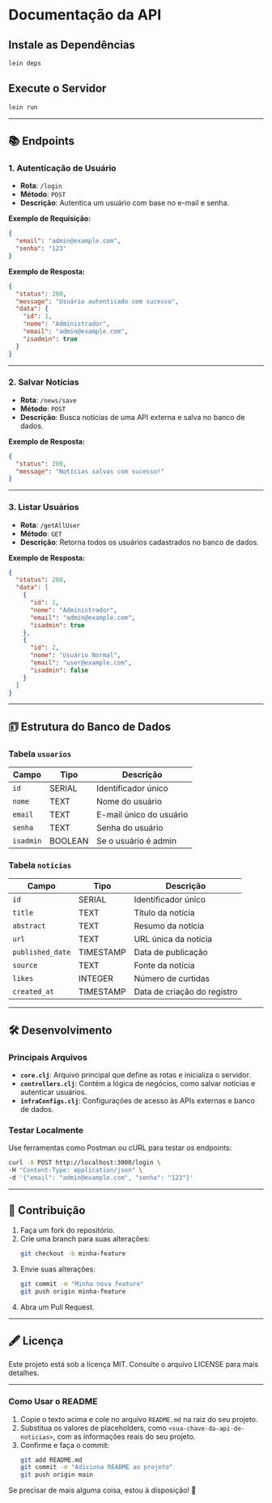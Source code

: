 # Documentação da API

## Instale as Dependências
```bash
lein deps
```

## Execute o Servidor
```bash
lein run
```

---

## 📚 Endpoints

### 1. Autenticação de Usuário
- **Rota**: `/login`
- **Método**: `POST`
- **Descrição**: Autentica um usuário com base no e-mail e senha.

**Exemplo de Requisição:**
```json
{
  "email": "admin@example.com",
  "senha": "123"
}
```

**Exemplo de Resposta:**
```json
{
  "status": 200,
  "message": "Usuário autenticado com sucesso",
  "data": {
    "id": 1,
    "nome": "Administrador",
    "email": "admin@example.com",
    "isadmin": true
  }
}
```

---

### 2. Salvar Notícias
- **Rota**: `/news/save`
- **Método**: `POST`
- **Descrição**: Busca notícias de uma API externa e salva no banco de dados.

**Exemplo de Resposta:**
```json
{
  "status": 200,
  "message": "Notícias salvas com sucesso!"
}
```

---

### 3. Listar Usuários
- **Rota**: `/getAllUser`
- **Método**: `GET`
- **Descrição**: Retorna todos os usuários cadastrados no banco de dados.

**Exemplo de Resposta:**
```json
{
  "status": 200,
  "data": [
    {
      "id": 1,
      "nome": "Administrador",
      "email": "admin@example.com",
      "isadmin": true
    },
    {
      "id": 2,
      "nome": "Usuário Normal",
      "email": "user@example.com",
      "isadmin": false
    }
  ]
}
```

---

## 🗊 Estrutura do Banco de Dados

### Tabela `usuarios`
| Campo    | Tipo     | Descrição                 |
|----------|----------|-----------------------------|
| `id`     | SERIAL   | Identificador único        |
| `nome`   | TEXT     | Nome do usuário            |
| `email`  | TEXT     | E-mail único do usuário   |
| `senha`  | TEXT     | Senha do usuário           |
| `isadmin`| BOOLEAN  | Se o usuário é admin       |

### Tabela `noticias`
| Campo            | Tipo       | Descrição                      |
|------------------|------------|----------------------------------|
| `id`             | SERIAL     | Identificador único           |
| `title`          | TEXT       | Título da notícia             |
| `abstract`       | TEXT       | Resumo da notícia             |
| `url`            | TEXT       | URL única da notícia         |
| `published_date` | TIMESTAMP  | Data de publicação           |
| `source`         | TEXT       | Fonte da notícia              |
| `likes`          | INTEGER    | Número de curtidas            |
| `created_at`     | TIMESTAMP  | Data de criação do registro   |

---

## 🛠️ Desenvolvimento

### Principais Arquivos
- **`core.clj`**: Arquivo principal que define as rotas e inicializa o servidor.
- **`controllers.clj`**: Contém a lógica de negócios, como salvar notícias e autenticar usuários.
- **`infraConfigs.clj`**: Configurações de acesso às APIs externas e banco de dados.

### Testar Localmente
Use ferramentas como Postman ou cURL para testar os endpoints:

```bash
curl -X POST http://localhost:3000/login \
-H "Content-Type: application/json" \
-d '{"email": "admin@example.com", "senha": "123"}'
```

---

## 🤝 Contribuição
1. Faça um fork do repositório.
2. Crie uma branch para suas alterações:
   ```bash
   git checkout -b minha-feature
   ```
3. Envie suas alterações:
   ```bash
   git commit -m "Minha nova feature"
   git push origin minha-feature
   ```
4. Abra um Pull Request.

---

## 🖋️ Licença
Este projeto está sob a licença MIT. Consulte o arquivo LICENSE para mais detalhes.

---

### Como Usar o README
1. Copie o texto acima e cole no arquivo `README.md` na raiz do seu projeto.
2. Substitua os valores de placeholders, como `<sua-chave-da-api-de-noticias>`, com as informações reais do seu projeto.
3. Confirme e faça o commit:
   ```bash
   git add README.md
   git commit -m "Adiciona README ao projeto"
   git push origin main
   ```

Se precisar de mais alguma coisa, estou à disposição! 🚀

